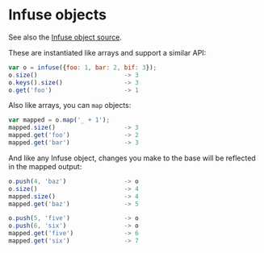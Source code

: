 # Infuse objects

See also the [Infuse object source](object-src.md).

These are instantiated like arrays and support a similar API:

```js
var o = infuse({foo: 1, bar: 2, bif: 3});
o.size()                        -> 3
o.keys().size()                 -> 3
o.get('foo')                    -> 1
```

Also like arrays, you can `map` objects:

```js
var mapped = o.map('_ + 1');
mapped.size()                   -> 3
mapped.get('foo')               -> 2
mapped.get('bar')               -> 3
```

And like any Infuse object, changes you make to the base will be reflected in
the mapped output:

```js
o.push(4, 'baz')                -> o
o.size()                        -> 4
mapped.size()                   -> 4
mapped.get('baz')               -> 5
```

```js
o.push(5, 'five')               -> o
o.push(6, 'six')                -> o
mapped.get('five')              -> 6
mapped.get('six')               -> 7

```
